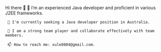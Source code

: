 Hi there 👋
     🤔 I’m an experienced Java developer and proficient in various J2EE frameworks.
     
     🔭 I'm currently seeking a Java developer position in Australia.
     
     👯 I am a strong team player and collaborate effectively with team members.
    
     📫 How to reach me: xule0804@gmail.com.


<!--
**xule0804/xule0804** is a ✨ _special_ ✨ repository because its `README.md` (this file) appears on your GitHub profile.

Here are some ideas to get you started:

- 🔭 I’m currently working on ...
- 🌱 I’m currently learning ...
- 👯 I’m looking to collaborate on ...
- 🤔 I’m looking for help with ...
- 💬 Ask me about ...
- 📫 How to reach me: ...
- 😄 Pronouns: ...
- ⚡ Fun fact: ...
-->
